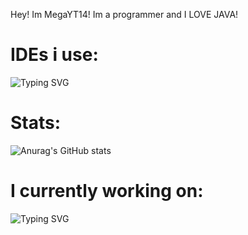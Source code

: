 Hey! Im MegaYT14! Im a programmer and I LOVE JAVA!

# IDEs i use:
![Typing SVG](https://readme-typing-svg.herokuapp.com/?lines=Eclipse;IntelliJ+Idea;Atom)

# Stats:
![Anurag's GitHub stats](https://github-readme-stats.vercel.app/api?username=MegaYT14&show_icons=true&theme=radical)

# I currently working on:
![Typing SVG](https://readme-typing-svg.herokuapp.com?font=Arial&color=%23F7913B&lines=DeveloClient;Github.com%2FMegaYT14%2FDeveloClient)
